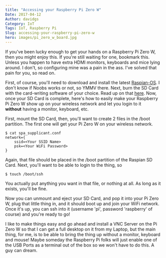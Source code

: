 ```yaml
---
title: "Accessing your Raspberry Pi Zero W"
Date: 2017-04-12
Author: davidgs
Category: IoT
Tags: IoT, Raspberry Pi
Slug: accessing-your-raspberry-pi-zero-w
hero: images/pi_zero_w_board.jpg
---
```


If you've been lucky enough to get your hands on a Raspberry Pi Zero W, then you might enjoy this. If you're still waiting for one, bookmark this. Unless you happen to have extra HDMI monitors, keyboards and mice lying around. I don't, so configuring mine was a pain in the ass. I've solved that pain for you, so read on.

First, of course, you'll need to download and install the latest [Raspian-OS](https://www.raspberrypi.org/downloads/raspbian/). I don't know if Noobs works or not, so YMMV there. Next, burn the SD Card with the card-writing software of your choice. Read up on that [here](https://www.raspberrypi.org/documentation/installation/installing-images/README.md). Now, once your SD Card is complete, here's how to easily make your Raspberry Pi Zero W show up on your wireless network and let you login to it **without** having a monitor, keyboard, etc. 

First, mount the SD Card, then, you'll want to create 2 files in the /boot partition. The first one will get your Pi Zero W on your wireless network. 

```
$ cat spa_supplicant.conf
network={
    ssid=<Your SSID Name>
    psk=<Your WiFi Password>
}
```
Again, that file should be placed in the /boot partition of the Raspian SD Card. Next, you'll want to be able to login to the thing, so 

```
$ touch /boot/ssh
```

You actually put anything you want in that file, or nothing at all. As long as it exists, you'll be fine. 

Now you can unmount and eject your SD Card, and pop it into your Pi Zero W, plug that little thing in, and it should boot up and join your WiFi network. Once it's up, you can ssh into it (username 'pi', password 'raspberry' of course) and you're ready to go!

I like to make things easy and go ahead and install a VNC Server on the Pi Zero W so that I can get a full desktop on it from my Laptop, but the main thing, for me, is to be able to bring the thing up without a monitor, keyboard and mouse! Maybe someday the Raspberry Pi folks will just enable one of the USB Ports as a terminal out of the box so we won't have to do this. A guy can dream. 
